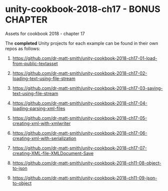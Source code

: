 # unity-cookbook-2018-ch17 - BONUS CHAPTER
Assets for cookbook 2018 - chapter 17

The **completed** Unity projects for each example can be found in their own repos as follows:

1. https://github.com/dr-matt-smith/unity-cookbook-2018-ch17-01-load-from-public-textasset

1. https://github.com/dr-matt-smith/unity-cookbook-2018-ch17-02-loading-text-using-file-stream

1. https://github.com/dr-matt-smith/unity-cookbook-2018-ch17-03-saving-text-using-file-stream

1. https://github.com/dr-matt-smith/unity-cookbook-2018-ch17-04-loading-parsing-xml-files

1. https://github.com/dr-matt-smith/unity-cookbook-2018-ch17-05-creating-xml-with-xmlwriter
 
1. https://github.com/dr-matt-smith/unity-cookbook-2018-ch17-06-creating-xml-with-serialization

1. https://github.com/dr-matt-smith/unity-cookbook-2018-ch17-07-creating-XML-file-XMLDocument-Save

1. https://github.com/dr-matt-smith/unity-cookbook-2018-ch11-08-object-to-json

1. https://github.com/dr-matt-smith/unity-cookbook-2018-ch11-09-json-to-object

